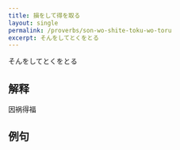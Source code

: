 ```yaml
---
title: 損をして得を取る
layout: single
permalink: /proverbs/son-wo-shite-toku-wo-toru
excerpt: そんをしてとくをとる
---
```


そんをしてとくをとる

## 解释

因祸得福

## 例句

